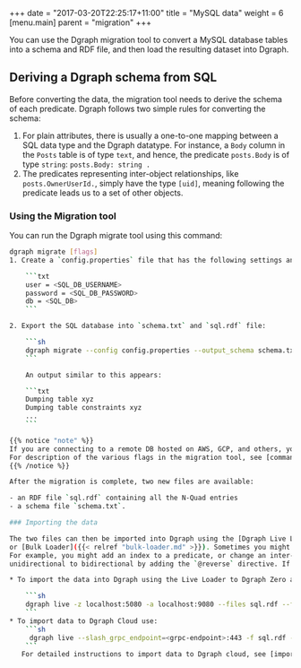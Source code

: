 +++
date = "2017-03-20T22:25:17+11:00"
title = "MySQL data"
weight = 6
[menu.main]
    parent = "migration"
+++

You can use the Dgraph migration tool to convert a MySQL database tables into a schema and RDF file, and then load the resulting dataset into Dgraph.

## Deriving a Dgraph schema from SQL

Before converting the data, the migration tool needs to derive the schema of each predicate.
Dgraph follows two simple rules for converting the schema:

1. For plain attributes, there is usually a one-to-one mapping between a SQL data type and the
Dgraph datatype. For instance, a `Body` column in the `Posts` table is of type `text`,
and hence, the predicate `posts.Body` is of type `string`: `posts.Body: string .`
2. The predicates representing inter-object relationships, like `posts.OwnerUserId.`, simply have the type
`[uid]`, meaning following the predicate leads us to a set of other objects.

### Using the Migration tool
You can run the Dgraph migrate tool using this command:

```sh
dgraph migrate [flags]
1. Create a `config.properties` file that has the following settings and values should not be in quotes:

    ```txt
    user = <SQL_DB_USERNAME> 
    password = <SQL_DB_PASSWORD>
    db = <SQL_DB>
    ```

2. Export the SQL database into `schema.txt` and `sql.rdf` file:

    ```sh
    dgraph migrate --config config.properties --output_schema schema.txt --output_data sql.rdf
    ```

    An output similar to this appears:

    ```txt
    Dumping table xyz
    Dumping table constraints xyz
    ...
    ```

{{% notice "note" %}}
If you are connecting to a remote DB hosted on AWS, GCP, and others, you need to pass the flags `--host`, and `--port`.
For description of the various flags in the migration tool, see [command line options]({{< relref "about-data-migration.md" >}}).
{{% /notice %}}

After the migration is complete, two new files are available:

- an RDF file `sql.rdf` containing all the N-Quad entries
- a schema file `schema.txt`.

### Importing the data

The two files can then be imported into Dgraph using the [Dgraph Live Loader]({{< relref "live-loader.md" >}})
or [Bulk Loader]({{< relref "bulk-loader.md" >}}). Sometimes you might want to customize your schema.
For example, you might add an index to a predicate, or change an inter-object predicate (edge) from
unidirectional to bidirectional by adding the `@reverse` directive. If you would like such customizations, you should do it by editing the schema file generated by the migration tool before feeding the files to the Live Loader or Bulk Loader.

* To import the data into Dgraph using the Live Loader to Dgraph Zero and Alpha servers running on the default ports use:

    ```sh
    dgraph live -z localhost:5080 -a localhost:9080 --files sql.rdf --format=rdf --schema schema.txt
    ```
* To import data to Dgraph Cloud use:
    ```sh
     dgraph live --slash_grpc_endpoint=<grpc-endpoint>:443 -f sql.rdf --format=rdf --schema schema.txt -t <api-token>
    ```
   For detailed instructions to import data to Dgraph cloud, see [import data](https://dgraph.io/docs/cloud/admin/import-export/).    
